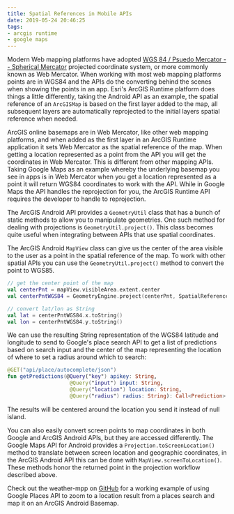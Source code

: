 ```yaml
---
title: Spatial References in Mobile APIs
date: 2019-05-24 20:46:25
tags:
- arcgis runtime
- google maps
---
```



Modern Web mapping platforms have adopted [WGS 84 / Psuedo Mercator -- Spherical Mercator](https://en.wikipedia.org/wiki/Web_Mercator_projection) projected coordinate system, or more commonly known as Web Mercator.  When working with most web mapping platforms points are in WGS84 and the APIs do the converting behind the scenes when showing the points in an app.  Esri's ArcGIS Runtime platform does things a little differently, taking the Android API as an example, the spatial reference of an `ArcGISMap` is based on the first layer added to the map, all subsequent layers are automatically reprojected to the initial layers spatial reference when needed.  

ArcGIS online basemaps are in Web Mercator, like other web mapping platforms, and when added as the first layer in an ArcGIS Runtime application it sets Web Mercator as the spatial reference of the map.  When getting a location represented as a point from the API you will get the coordinates in Web Mercator.  This is different from other mapping APIs.  Taking Google Maps as an example whereby the underlying basemap you see in apps is in Web Mercator when you get a location represented as a point it will return WGS84 coordinates to work with the API.  While in Google Maps the API handles the reprojection for you, the ArcGIS Runtime API requires the developer to handle to reprojection. 

The ArcGIS Android API provides a `GeometryUtil` class that has a bunch of static methods to allow you to manipulate geometries.  One such method for dealing with projections is `GeometryUtil.project()`. This class becomes quite useful when integrating between APIs that use spatial coordinates. 

The ArcGIS Android `MapView` class can give us the center of the area visible to the user as a point in the spatial reference of the map.  To work with other spatial APIs you can use the `GeometryUtil.project()` method to convert the point to WGS85.

```kotlin
// get the center point of the map
val centerPnt = mapView.visibleArea.extent.center
val centerPntWGS84 = GeometryEngine.project(centerPnt, SpatialReferences.getWgs84())

// convert lat/lon as String
val lat = centerPntWGS84.x.toString()
val lon = centerPntWGS84.y.toString()
```

We can use the resulting String representation of the WGS84 latitude and longitude to send to Google's place search API to get a list of predictions based on search input and the center of the map representing the location of where to set a radius around which to search:

```kotlin
@GET("api/place/autocomplete/json")
fun getPredictions(@Query("key") apikey: String, 
                    @Query("input") input: String, 
                    @Query("location") location: String, 
                    @Query("radius") radius: String): Call<Prediction>
```

The results will be centered around the location you send it instead of null island. 

You can also easily convert screen points to map coordinates in both Google and ArcGIS Android APIs, but they are accessed differently.  The Google Maps API for Android provides a `Projection.toScreenLocation()` method to translate between screen location and geographic coordinates, in the ArcGIS Android API this can be done with `MapView.screenToLocation()`.  These methods honor the returned point in the projection workflow described above. 

Check out the weather-mpp on [GitHub](https://github.com/doneill/weather-map) for a working example of using Google Places API to zoom to a location result from a places search and map it on an ArcGIS Android Basemap.  
